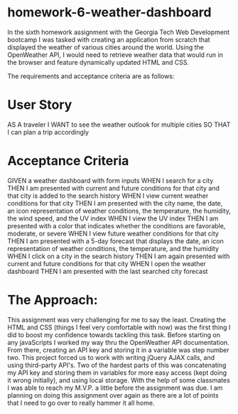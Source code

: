 # homework-6-weather-dashboard

In the sixth homework assignment with the Georgia Tech Web Development bootcamp I was tasked with creating an application from scratch that displayed the weather of various cities around the world. Using the OpenWeather API, I would need to retrieve weather data that would run in the browser and feature dynamically updated HTML and CSS.

The requirements and acceptance criteria are as follows:

# User Story
AS A traveler
I WANT to see the weather outlook for multiple cities
SO THAT I can plan a trip accordingly

# Acceptance Criteria
GIVEN a weather dashboard with form inputs
WHEN I search for a city
THEN I am presented with current and future conditions for that city and that city is added to the search history
WHEN I view current weather conditions for that city
THEN I am presented with the city name, the date, an icon representation of weather conditions, the temperature, the humidity, the wind speed, and the UV index
WHEN I view the UV index
THEN I am presented with a color that indicates whether the conditions are favorable, moderate, or severe
WHEN I view future weather conditions for that city
THEN I am presented with a 5-day forecast that displays the date, an icon representation of weather conditions, the temperature, and the humidity
WHEN I click on a city in the search history
THEN I am again presented with current and future conditions for that city
WHEN I open the weather dashboard
THEN I am presented with the last searched city forecast

# The Approach:
This assignment was very challenging for me to say the least. Creating the HTML and CSS (things I feel very comfortable with now) was the first thing I did to boost my confidence towards tackling this task. Before starting on any javaScripts I worked my way thru the OpenWeather API documentation. From there, creating an API key and storing it in a variable was step number two. This project forced us to work with writing jQuery AJAX calls, and using third-party API's. Two of the hardest parts of this was concatenating my API key and storing them in variables for more easy access (kept doing it wrong initially), and using local storage. With the help of some classmates I was able to reach my M.V.P. a little before the assignment was due. I am planning on doing this assignment over again as there are a lot of points that I need to go over to really hammer it all home.

